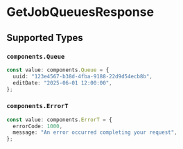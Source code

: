 # GetJobQueuesResponse


## Supported Types

### `components.Queue`

```typescript
const value: components.Queue = {
  uuid: "123e4567-b38d-4fba-9188-22d9d54ecb8b",
  editDate: "2025-06-01 12:00:00",
};
```

### `components.ErrorT`

```typescript
const value: components.ErrorT = {
  errorCode: 1000,
  message: "An error occurred completing your request",
};
```

